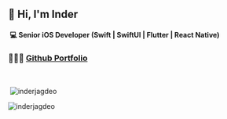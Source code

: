 ## 👋 Hi, I'm Inder
#### &nbsp;💻  Senior iOS Developer (Swift | SwiftUI | Flutter | React Native)

### 👨🏻‍💻 [Github Portfolio](https://github.com/InderJagdeo/iOS-Developer-Portfolio)

&nbsp;<p>&nbsp;<img align="center" src="https://github-readme-stats.vercel.app/api?username=inderjagdeo&show_icons=true&locale=en" alt="inderjagdeo" /></p>

<p><img align="center" src="https://github-readme-streak-stats.herokuapp.com/?user=inderjagdeo&" alt="inderjagdeo" /></p>

<!--

<p><img align="left" src="https://github-readme-stats.vercel.app/api/top-langs?username=inderjagdeo&show_icons=true&locale=en&layout=compact" alt="inderjagdeo" /></p>
**InderJagdeo/InderJagdeo** is a ✨ _special_ ✨ repository because its `README.md` (this file) appears on your GitHub profile.

Here are some ideas to get you started:

- 🔭 I’m currently working on ...
- 🌱 I’m currently learning ...
- 👯 I’m looking to collaborate on ...
- 🤔 I’m looking for help with ...
- 💬 Ask me about ...
- 📫 How to reach me: ...
- 😄 Pronouns: ...
- ⚡ Fun fact: ...
-->
